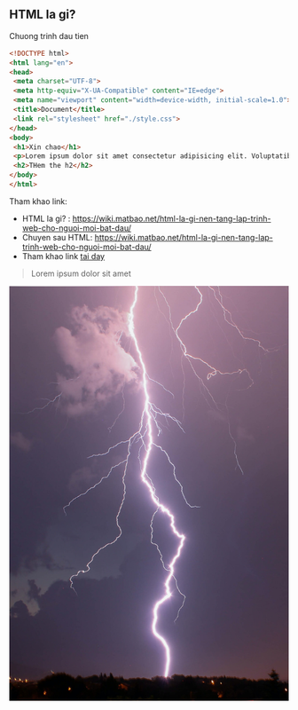 ##  HTML la gi?
 Chuong trinh dau tien
 ```html
<!DOCTYPE html>
<html lang="en">
<head>
  <meta charset="UTF-8">
  <meta http-equiv="X-UA-Compatible" content="IE=edge">
  <meta name="viewport" content="width=device-width, initial-scale=1.0">
  <title>Document</title>
  <link rel="stylesheet" href="./style.css">
</head>
<body>
  <h1>Xin chao</h1>
  <p>Lorem ipsum dolor sit amet consectetur adipisicing elit. Voluptatibus ab totam dolor nobis culpa excepturi repellendus velit esse aperiam, illum id, incidunt harum corrupti blanditiis odio explicabo iusto animi consequuntur.</p>
  <h2>THem the h2</h2>
</body>
</html>
 ```

 Tham khao link:
 - HTML la gi? : 
 https://wiki.matbao.net/html-la-gi-nen-tang-lap-trinh-web-cho-nguoi-moi-bat-dau/
 - Chuyen sau HTML:
 https://wiki.matbao.net/html-la-gi-nen-tang-lap-trinh-web-cho-nguoi-moi-bat-dau/
 - Tham khao link [tai day](https://wiki.matbao.net/html-la-gi-nen-tang-lap-trinh-web-cho-nguoi-moi-bat-dau)
 > Lorem ipsum dolor sit amet 

 ![anh minh hoa](./img1.jpeg)